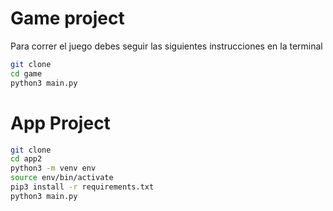# Game project

Para correr el juego debes seguir las siguientes instrucciones en la terminal

```sh
git clone
cd game
python3 main.py
```

# App Project

```sh
git clone
cd app2
python3 -m venv env
source env/bin/activate
pip3 install -r requirements.txt
python3 main.py
```